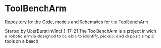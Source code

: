 # ToolBenchArm
Repository for the Code, models and Schematics for the ToolBenchArm

Started by UberBurst inVinci 3-17-21
The ToolBenchArm is a project in wich a robotic arm is designed to be able to identify, pickup, and deposit simple tools on a bench.
